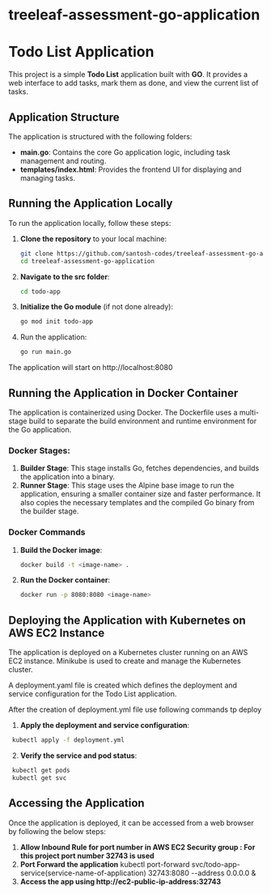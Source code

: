# treeleaf-assessment-go-application

# Todo List Application

This project is a simple **Todo List** application built with **GO**. It provides a web interface to add tasks, mark them as done, and view the current list of tasks.

## Application Structure

The application is structured with the following folders:

- **main.go**: Contains the core Go application logic, including task management and routing.
- **templates/index.html**: Provides the frontend UI for displaying and managing tasks.

## Running the Application Locally

To run the application locally, follow these steps:

1. **Clone the repository** to your local machine:

   ```bash
   git clone https://github.com/santosh-codes/treeleaf-assessment-go-application
   cd treeleaf-assessment-go-application

   ```

2. **Navigate to the src folder**:

   ```bash
   cd todo-app

   ```

3. **Initialize the Go module** (if not done already):

   ```bash
   go mod init todo-app

   ```

4. Run the application:

   ```bash
   go run main.go

   ```

The application will start on http://localhost:8080

## Running the Application in Docker Container

The application is containerized using Docker. The Dockerfile uses a multi-stage build to separate the build environment and runtime environment for the Go application.

### Docker Stages:

1. **Builder Stage**: This stage installs Go, fetches dependencies, and builds the application into a binary.
2. **Runner Stage**: This stage uses the Alpine base image to run the application, ensuring a smaller container size and faster performance. It also copies the necessary templates and the compiled Go binary from the builder stage.

### Docker Commands

1. **Build the Docker image**:

   ```bash
   docker build -t <image-name> .
   ```

2. **Run the Docker container**:

   ```bash
   docker run -p 8080:8080 <image-name>

   ```

## Deploying the Application with Kubernetes on AWS EC2 Instance

The application is deployed on a Kubernetes cluster running on an AWS EC2 instance. Minikube is used to create and manage the Kubernetes cluster.

A deployment.yaml file is created which defines the deployment and service configuration for the Todo List application.

After the creation of deployment.yml file use following commands tp deploy

1. **Apply the deployment and service configuration**:

```bash
 kubectl apply -f deployment.yml

```

2. **Verify the service and pod status**:

```bash
 kubectl get pods
 kubectl get svc

```

## Accessing the Application

Once the application is deployed, it can be accessed from a web browser by following the below steps:

1. **Allow Inbound Rule for port number in AWS EC2 Security group : For this project port number 32743 is used**
2. **Port Forward the application**
   kubectl port-forward svc/todo-app-service(service-name-of-application) 32743:8080 --address 0.0.0.0 &
3. **Access the app using http://ec2-public-ip-address:32743**
